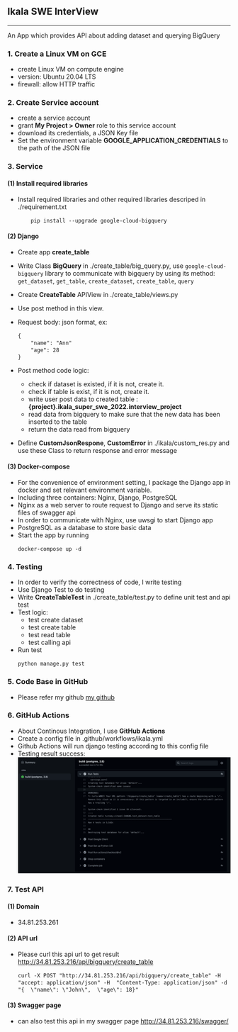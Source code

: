 ## Ikala SWE InterView 
---
An App which provides API about adding dataset and querying BigQuery


### 1. Create a Linux VM on GCE
- create Linux VM on compute engine
- version: Ubuntu 20.04 LTS
- firewall: allow HTTP traffic

### 2. Create Service account 
- create a service account
- grant **My Project > Owner** role to this service account
- download its credentials, a JSON Key file
- Set the environment variable **GOOGLE_APPLICATION_CREDENTIALS** to the path of the JSON file

### 3. Service
#### (1) Install required libraries
- Install required libraries and other required libraries descriped in ./requirement.txt
    ```
        pip install --upgrade google-cloud-bigquery
    ```

#### (2) Django
- Create app **create_table** 
- Write Class **BigQuery** in ./create_table/big_query.py, use `google-cloud-bigquery` library to communicate with bigquery by using its method: `get_dataset`, `get_table`, `create_dataset`, `create_table`, `query`
- Create **CreateTable** APIView in ./create_table/views.py
- Use post method in this view.
- Request body: json format, ex:
    ```
    {
        "name": "Ann"
        "age": 28
    }
    ```
- Post method code logic:
    - check if dataset is existed, if it is not, create it.
    - check if table is exist, if it is not, create it.
    - write user post data to created table : **{project}.ikala_super_swe_2022.interview_project**
    - read data from bigquery to make sure that the new data has been inserted to the table
    - return the data read from bigquery 
 
- Define **CustomJsonRespone**, **CustomError** in ./ikala/custom_res.py and use these Class to return response and error message

#### (3) Docker-compose
- For the convenience of environment setting, I package the Django app in docker and set relevant environment variable.
- Including three containers: Nginx, Django, PostgreSQL
- Nginx as a web server to route request to Django and serve its static files of swagger api
- In order to communicate with Nginx, use uwsgi to start Django app
- PostgreSQL as a database to store basic data
- Start the app by running 
    ```
    docker-compose up -d 
    ```

### 4. Testing
- In order to verify the correctness of code, I write testing
- Use Django Test to do testing
- Write **CreateTableTest** in ./create_table/test.py to define unit test and api test
- Test logic:
    - test create dataset
    - test create table
    - test read table
    - test calling api 
- Run test 
    ```
    python manage.py test
    ```

### 5. Code Base in GitHub
- Please refer my github [my github](https://github.com/lyoudr/ikala)

### 6. GitHub Actions
- About Continous Integration, I use **GitHub Actions**
- Create a config file in .github/workflows/ikala.yml
- Github Actions will run django testing according to this config file
- Testing result success:
![image](https://github.com/lyoudr/ikala/blob/dev/test.png)

### 7. Test API
#### (1) Domain
- 34.81.253.261
#### (2) API url
- Please curl this api url to get result http://34.81.253.216/api/bigquery/create_table
    ```
    curl -X POST "http://34.81.253.216/api/bigquery/create_table" -H  "accept: application/json" -H  "Content-Type: application/json" -d "{  \"name\": \"John\",  \"age\": 18}"
    ```
#### (3) Swagger page
- can also test this api in my swagger page
    http://34.81.253.216/swagger/
